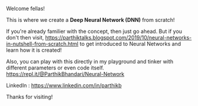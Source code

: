Welcome fellas!

This is where we create a <b>Deep Neural Network (DNN)</b> from scratch!


If you're already familier with the concept, then just go ahead. But if you don't then visit,
https://parthiktalks.blogspot.com/2019/10/neural-networks-in-nutshell-from-scratch.html
to get introduced to Neural Networks and learn how it is created!


Also, you can play with this directly in my playground and tinker with different parameters or even code itself.
https://repl.it/@ParthikBhandari/Neural-Network

LinkedIn : https://www.linkedin.com/in/parthikb

Thanks for visiting!
